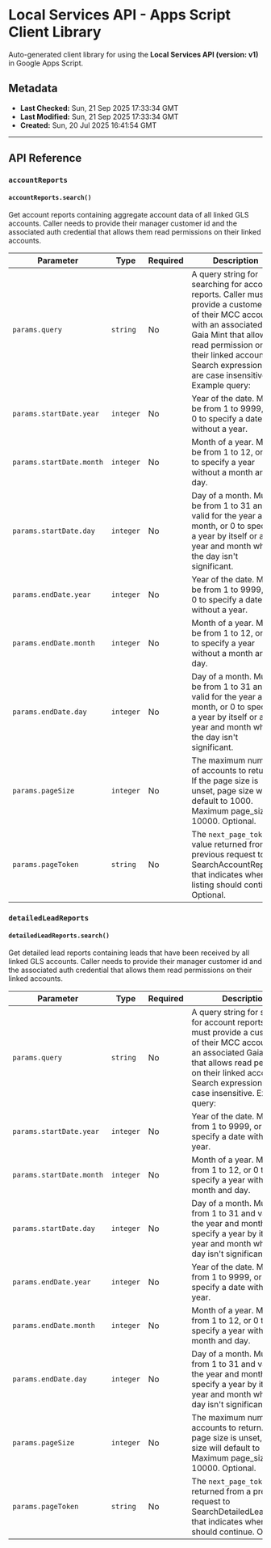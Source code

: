 # Local Services API - Apps Script Client Library

Auto-generated client library for using the **Local Services API (version: v1)** in Google Apps Script.

## Metadata

- **Last Checked:** Sun, 21 Sep 2025 17:33:34 GMT
- **Last Modified:** Sun, 21 Sep 2025 17:33:34 GMT
- **Created:** Sun, 20 Jul 2025 16:41:54 GMT



---

## API Reference

### `accountReports`

#### `accountReports.search()`

Get account reports containing aggregate account data of all linked GLS accounts. Caller needs to provide their manager customer id and the associated auth credential that allows them read permissions on their linked accounts.

| Parameter | Type | Required | Description |
|---|---|---|---|
| `params.query` | `string` | No | A query string for searching for account reports. Caller must provide a customer id of their MCC account with an associated Gaia Mint that allows read permission on their linked accounts. Search expressions are case insensitive. Example query: | Query | Description | |-------------------------|-----------------------------------------------| | manager_customer_id:123 | Get Account Report for Manager with id 123. | Required. |
| `params.startDate.year` | `integer` | No | Year of the date. Must be from 1 to 9999, or 0 to specify a date without a year. |
| `params.startDate.month` | `integer` | No | Month of a year. Must be from 1 to 12, or 0 to specify a year without a month and day. |
| `params.startDate.day` | `integer` | No | Day of a month. Must be from 1 to 31 and valid for the year and month, or 0 to specify a year by itself or a year and month where the day isn't significant. |
| `params.endDate.year` | `integer` | No | Year of the date. Must be from 1 to 9999, or 0 to specify a date without a year. |
| `params.endDate.month` | `integer` | No | Month of a year. Must be from 1 to 12, or 0 to specify a year without a month and day. |
| `params.endDate.day` | `integer` | No | Day of a month. Must be from 1 to 31 and valid for the year and month, or 0 to specify a year by itself or a year and month where the day isn't significant. |
| `params.pageSize` | `integer` | No | The maximum number of accounts to return. If the page size is unset, page size will default to 1000. Maximum page_size is 10000. Optional. |
| `params.pageToken` | `string` | No | The `next_page_token` value returned from a previous request to SearchAccountReports that indicates where listing should continue. Optional. |

### `detailedLeadReports`

#### `detailedLeadReports.search()`

Get detailed lead reports containing leads that have been received by all linked GLS accounts. Caller needs to provide their manager customer id and the associated auth credential that allows them read permissions on their linked accounts.

| Parameter | Type | Required | Description |
|---|---|---|---|
| `params.query` | `string` | No | A query string for searching for account reports. Caller must provide a customer id of their MCC account with an associated Gaia Mint that allows read permission on their linked accounts. Search expressions are case insensitive. Example query: | Query | Description | |-------------------------|-----------------------------------------------| | manager_customer_id:123 | Get Detailed Lead Report for Manager with id | | | 123. | Required. |
| `params.startDate.year` | `integer` | No | Year of the date. Must be from 1 to 9999, or 0 to specify a date without a year. |
| `params.startDate.month` | `integer` | No | Month of a year. Must be from 1 to 12, or 0 to specify a year without a month and day. |
| `params.startDate.day` | `integer` | No | Day of a month. Must be from 1 to 31 and valid for the year and month, or 0 to specify a year by itself or a year and month where the day isn't significant. |
| `params.endDate.year` | `integer` | No | Year of the date. Must be from 1 to 9999, or 0 to specify a date without a year. |
| `params.endDate.month` | `integer` | No | Month of a year. Must be from 1 to 12, or 0 to specify a year without a month and day. |
| `params.endDate.day` | `integer` | No | Day of a month. Must be from 1 to 31 and valid for the year and month, or 0 to specify a year by itself or a year and month where the day isn't significant. |
| `params.pageSize` | `integer` | No | The maximum number of accounts to return. If the page size is unset, page size will default to 1000. Maximum page_size is 10000. Optional. |
| `params.pageToken` | `string` | No | The `next_page_token` value returned from a previous request to SearchDetailedLeadReports that indicates where listing should continue. Optional. |